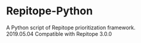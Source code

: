 # Repitope-Python
A Python script of Repitope prioritization framework.  
2019.05.04 Compatible with Repitope 3.0.0
